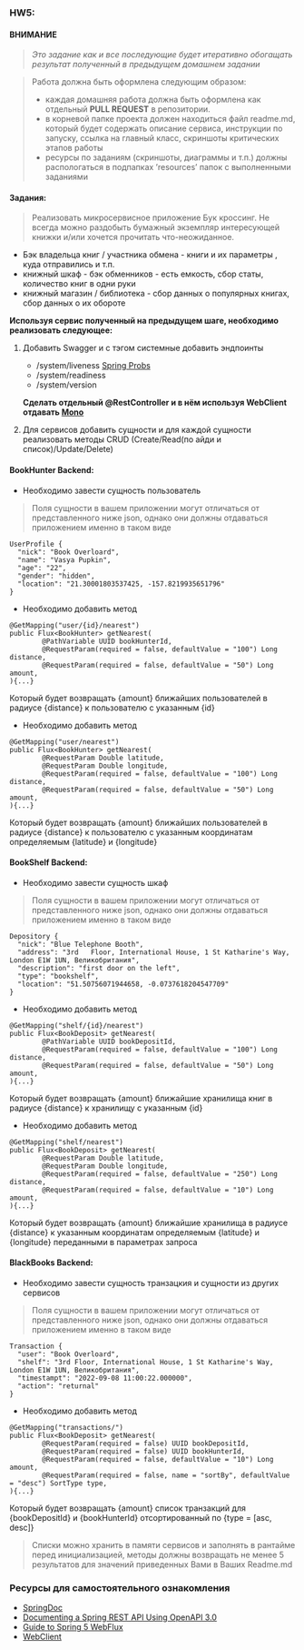 
### HW5:
#### ВНИМАНИЕ
> _Это задание как и все последующие будет итеративно обогащать результат полученный в предыдущем домашнем задании_


> Работа должна быть оформлена следующим образом:
>- каждая домашняя работа должна быть оформлена как отдельный **PULL REQUEST** в репозитории.
>- в корневой папке проекта должен находиться файл readme.md, который будет содержать описание сервиса, инструкции по запуску,
   ссылка на главный класс, скриншоты критических этапов работы
>- ресурсы по заданиям (скриншоты, диаграммы и т.п.) должны распологаться в подпапках ’resources’ папок с выполненными заданиями
#### Задания:
> Реализовать микросервисное приложение Бук кроссинг. Не всегда можно раздобыть бумажный экземпляр интересующей книжки
> и/или хочется прочитать что-неожиданное.
- Бэк владельца книг / участника обмена -  книги и их параметры , куда отправились и т.п.
- книжный шкаф  - бэк обменников - есть емкость, сбор статы, количество книг в одни руки
- книжный магазин / библиотека - сбор данных о популярных книгах, сбор данных о их обороте

__Используя сервис полученный на предыдущем шаге, необходимо реализовать следующее:__

1. Добавить Swagger и с тэгом системные добавить эндпоинты
    - /system/liveness [Spring Probs](https://spring.io/blog/2020/03/25/liveness-and-readiness-probes-with-spring-boot)
    - /system/readiness
    - /system/version

   __Сделать отдельный @RestController и в нём используя WebClient отдавать [Mono](https://www.baeldung.com/spring-5-webclient)__

2. Для сервисов добавить сущности и для каждой сущности реализовать методы CRUD (Create/Read(по айди и список)/Update/Delete)


#### BookHunter Backend:
- Необходимо завести сущность пользователь
> Поля сущности в вашем приложении могут отличаться от представленного ниже json,
> однако они должны отдаваться приложением именно в таком виде
```
UserProfile {
  "nick": "Book Overloard",
  "name": "Vasya Pupkin",
  "age": "22",
  "gender": "hidden",
  "location": "21.30001803537425, -157.8219935651796"
}
```

- Необходимо добавить метод
```
@GetMapping("user/{id}/nearest")
public Flux<BookHunter> getNearest(
        @PathVariable UUID bookHunterId, 
        @RequestParam(required = false, defaultValue = "100") Long distance,
        @RequestParam(required = false, defaultValue = "50") Long amount,
){...}
```
Который будет возвращать {amount} ближайших пользователей в радиусе {distance} к пользователю с указанным {id}

- Необходимо добавить метод
```
@GetMapping("user/nearest")
public Flux<BookHunter> getNearest(
        @RequestParam Double latitude,
        @RequestParam Double longitude,
        @RequestParam(required = false, defaultValue = "100") Long distance,
        @RequestParam(required = false, defaultValue = "50") Long amount,
){...}
```
Который будет возвращать {amount} ближайших пользователей в радиусе {distance} к пользователю с указанным координатам
определяемым {latitude} и {longitude}

#### BookShelf Backend:
- Необходимо завести сущность шкаф
> Поля сущности в вашем приложении могут отличаться от представленного ниже json,
> однако они должны отдаваться приложением именно в таком виде
```
Depository {
  "nick": "Blue Telephone Booth",
  "address": "3rd   Floor, International House, 1 St Katharine's Way, London E1W 1UN, Великобритания",
  "description": "first door on the left",
  "type": "bookshelf",
  "location": "51.50756071944658, -0.0737618204547709"
}
```

- Необходимо добавить метод
```
@GetMapping("shelf/{id}/nearest")
public Flux<BookDeposit> getNearest(
        @PathVariable UUID bookDepositId, 
        @RequestParam(required = false, defaultValue = "100") Long distance,
        @RequestParam(required = false, defaultValue = "50") Long amount,
){...}
```
Который будет возвращать {amount} ближайшие хранилища книг в радиусе {distance} к хранилищу с указанным {id}

- Необходимо добавить метод
```
@GetMapping("shelf/nearest")
public Flux<BookDeposit> getNearest(
        @RequestParam Double latitude,
        @RequestParam Double longitude,
        @RequestParam(required = false, defaultValue = "250") Long distance,
        @RequestParam(required = false, defaultValue = "10") Long amount,
){...}
```
Который будет возвращать {amount} ближайшие хранилища в радиусе {distance} к указанным координатам определяемым {latitude} и {longitude}
переданными в параметрах запроса

#### BlackBooks Backend:

- Необходимо завести сущность транзацкия и сущности из других сервисов
> Поля сущности в вашем приложении могут отличаться от представленного ниже json,
> однако они должны отдаваться приложением именно в таком виде
```
Transaction {
  "user": "Book Overloard",
  "shelf": "3rd Floor, International House, 1 St Katharine's Way, London E1W 1UN, Великобритания",
  "timestampt": "2022-09-08 11:00:22.000000",
  "action": "returnal"
}
```

- Необходимо добавить метод
```
@GetMapping("transactions/")
public Flux<BookDeposit> getNearest(
        @RequestParam(required = false) UUID bookDepositId,
        @RequestParam(required = false) UUID bookHunterId,
        @RequestParam(required = false, defaultValue = "10") Long amount,
        @RequestParam(required = false, name = "sortBy", defaultValue = "desc") SortType type,
){...}
```
Который будет возвращать {amount} список транзакций для {bookDepositId} и  {bookHunterId} отсортированный по {type = [asc, desc]}

> Списки можно хранить в памяти сервисов и заполнять в рантайме перед инициализацией, методы должны возвращать
> не менее 5 результатов для значений приведенных Вами в Ваших Readme.md


### Ресурсы для самостоятельного ознакомления
- [SpringDoc](https://springdoc.org/)
- [Documenting a Spring REST API Using OpenAPI 3.0](https://www.baeldung.com/spring-rest-openapi-documentation)
- [Guide to Spring 5 WebFlux](https://www.baeldung.com/spring-webflux)
- [WebClient](https://www.baeldung.com/spring-5-webclient)
   
    